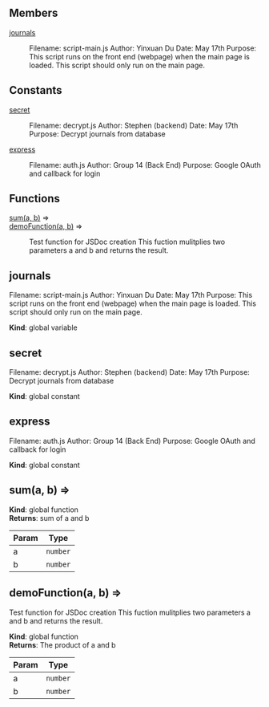 ## Members

<dl>
<dt><a href="#journals">journals</a></dt>
<dd><p>Filename: script-main.js
Author: Yinxuan Du
Date: May 17th
Purpose: This script runs on the front end (webpage) when the main page is loaded.
         This script should only run on the main page.</p>
</dd>
</dl>

## Constants

<dl>
<dt><a href="#secret">secret</a></dt>
<dd><p>Filename: decrypt.js
Author: Stephen (backend)
Date: May 17th
Purpose: Decrypt journals from database</p>
</dd>
<dt><a href="#express">express</a></dt>
<dd><p>Filename: auth.js
Author: Group 14 (Back End)
Purpose: Google OAuth and callback for login</p>
</dd>
</dl>

## Functions

<dl>
<dt><a href="#sum">sum(a, b)</a> ⇒</dt>
<dd></dd>
<dt><a href="#demoFunction">demoFunction(a, b)</a> ⇒</dt>
<dd><p>Test function for JSDoc creation
This fuction mulitplies two parameters a and b and returns the result.</p>
</dd>
</dl>

<a name="journals"></a>

## journals
Filename: script-main.js
Author: Yinxuan Du
Date: May 17th
Purpose: This script runs on the front end (webpage) when the main page is loaded.
         This script should only run on the main page.

**Kind**: global variable  
<a name="secret"></a>

## secret
Filename: decrypt.js
Author: Stephen (backend)
Date: May 17th
Purpose: Decrypt journals from database

**Kind**: global constant  
<a name="express"></a>

## express
Filename: auth.js
Author: Group 14 (Back End)
Purpose: Google OAuth and callback for login

**Kind**: global constant  
<a name="sum"></a>

## sum(a, b) ⇒
**Kind**: global function  
**Returns**: sum of a and b  

| Param | Type |
| --- | --- |
| a | <code>number</code> | 
| b | <code>number</code> | 

<a name="demoFunction"></a>

## demoFunction(a, b) ⇒
Test function for JSDoc creation
This fuction mulitplies two parameters a and b and returns the result.

**Kind**: global function  
**Returns**: The product of a and b  

| Param | Type |
| --- | --- |
| a | <code>number</code> | 
| b | <code>number</code> | 

